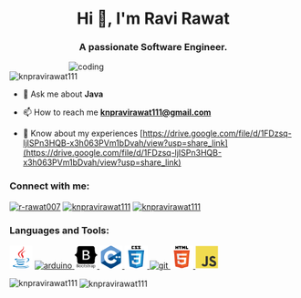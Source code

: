 <h1 align="center">Hi 👋, I'm Ravi Rawat</h1>
<h3 align="center">A passionate Software Engineer.</h3>
<img align="right" width="400" alt="coding" src="https://user-images.githubusercontent.com/55389276/140866485-8fb1c876-9a8f-4d6a-98dc-08c4981eaf70.gif" >
<p align="left"> <img src="https://komarev.com/ghpvc/?username=knpravirawat111&label=Profile%20views&color=0e75b6&style=flat" alt="knpravirawat111" /> </p>

- 💬 Ask me about **Java**

- 📫 How to reach me **knpravirawat111@gmail.com**

- 📄 Know about my experiences [https://drive.google.com/file/d/1FDzsq-ljISPn3HQB-x3h063PVm1bDvah/view?usp=share_link](https://drive.google.com/file/d/1FDzsq-ljISPn3HQB-x3h063PVm1bDvah/view?usp=share_link)

<h3 align="left">Connect with me:</h3>
<p align="left">
<a href="https://linkedin.com/in/r-rawat007" target="blank"><img align="center" src="https://raw.githubusercontent.com/rahuldkjain/github-profile-readme-generator/master/src/images/icons/Social/linked-in-alt.svg" alt="r-rawat007" height="30" width="40" /></a>
<a href="https://www.leetcode.com/knpravirawat111" target="blank"><img align="center" src="https://raw.githubusercontent.com/rahuldkjain/github-profile-readme-generator/master/src/images/icons/Social/leet-code.svg" alt="knpravirawat111" height="30" width="40" /></a>
<a href="https://auth.geeksforgeeks.org/user/knpravirawat111" target="blank"><img align="center" src="https://raw.githubusercontent.com/rahuldkjain/github-profile-readme-generator/master/src/images/icons/Social/geeks-for-geeks.svg" alt="knpravirawat111" height="30" width="40" /></a>
</p>

<h3 align="left">Languages and Tools:</h3>
<p align="left"> <img src="https://raw.githubusercontent.com/devicons/devicon/master/icons/java/java-original.svg" alt="java" width="40" height="40"/> </a> <a href="https://developer.mozilla.org/en-US/docs/Web/JavaScript" target="_blank" rel="noreferrer"> <a href="https://www.arduino.cc/" target="_blank" rel="noreferrer"> <img src="https://cdn.worldvectorlogo.com/logos/arduino-1.svg" alt="arduino" width="40" height="40"/> </a> <a href="https://getbootstrap.com" target="_blank" rel="noreferrer"> <img src="https://raw.githubusercontent.com/devicons/devicon/master/icons/bootstrap/bootstrap-plain-wordmark.svg" alt="bootstrap" width="40" height="40"/> </a> <a href="https://www.w3schools.com/cpp/" target="_blank" rel="noreferrer"> <img src="https://raw.githubusercontent.com/devicons/devicon/master/icons/cplusplus/cplusplus-original.svg" alt="cplusplus" width="40" height="40"/> </a> <a href="https://www.w3schools.com/css/" target="_blank" rel="noreferrer"> <img src="https://raw.githubusercontent.com/devicons/devicon/master/icons/css3/css3-original-wordmark.svg" alt="css3" width="40" height="40"/> </a> <a href="https://git-scm.com/" target="_blank" rel="noreferrer"> <img src="https://www.vectorlogo.zone/logos/git-scm/git-scm-icon.svg" alt="git" width="40" height="40"/> </a> <a href="https://www.w3.org/html/" target="_blank" rel="noreferrer"> <img src="https://raw.githubusercontent.com/devicons/devicon/master/icons/html5/html5-original-wordmark.svg" alt="html5" width="40" height="40"/> </a> <a href="https://www.java.com" target="_blank" rel="noreferrer">  <img src="https://raw.githubusercontent.com/devicons/devicon/master/icons/javascript/javascript-original.svg" alt="javascript" width="40" height="40"/> </a> </p>

<p><img align="left" src="https://github-readme-stats.vercel.app/api/top-langs?username=knpravirawat111&show_icons=true&locale=en&layout=compact" alt="knpravirawat111" /></p>

<p>&nbsp;<img align="center" src="https://github-readme-stats.vercel.app/api?username=knpravirawat111&show_icons=true&locale=en" alt="knpravirawat111" /></p>
